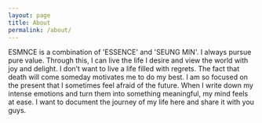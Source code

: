 ```yaml
---
layout: page
title: About
permalink: /about/
---
```


ESMNCE is a combination of 'ESSENCE' and 'SEUNG MIN'. I always pursue pure value. Through this, I can live the life I desire and view the world with joy and delight. I don’t want to live a life filled with regrets. The fact that death will come someday motivates me to do my best. I am so focused on the present that I sometimes feel afraid of the future. When I write down my intense emotions and turn them into something meaningful, my mind feels at ease. I want to document the journey of my life here and share it with you guys.
